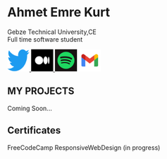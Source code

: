 # Ahmet Emre Kurt
Gebze Technical University,CE <br> Full time software student <br>

<a href="https://twitter.com/AhmetEmreKurt4"> <img src="https://github.com/WauF/Portfolio/blob/main/portfolio%20images/Twitter-logo.svg.png" alt="Twitter" height=50 width=50 />  </a>
<a href="https://medium.com/@akurtt"><img src="https://github.com/WauF/Portfolio/blob/main/portfolio%20images/medium.png" alt="Medium" height=50 width=50 /> </a>
<a href="https://open.spotify.com/user/31rywsonopr6oxjoijv5ey552lyu"><img src="https://github.com/WauF/Portfolio/blob/main/portfolio%20images/spotify.webp" alt="Spotify" height="50" width="50"></a>
<a href="mailto:akurtt2534@gmail.com"><img src="https://github.com/WauF/Portfolio/blob/main/portfolio%20images/gmail.png" alt="mail" height="50" width="50"></a>

## MY PROJECTS
Coming Soon...

## Certificates
FreeCodeCamp ResponsiveWebDesign (in progress)

